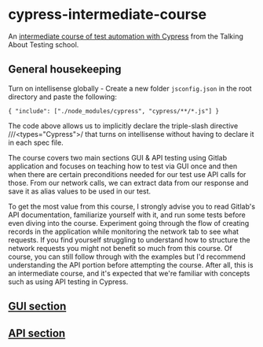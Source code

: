 # cypress-intermediate-course

An [intermediate course of test automation with Cypress](https://www.udemy.com/course/test-automation-with-cypress-intermediate/) from the Talking About Testing school.

## General housekeeping
Turn on intellisense globally -  Create a new folder `jsconfig.json` in the root directory and paste the following:

`{
    "include": ["./node_modules/cypress", "cypress/**/*.js"]
}`

The code above allows us to implicitly declare the triple-slash directive ///<types="Cypress">/ that turns on intellisense without having to declare it in each spec file.

The course covers two main sections GUI & API testing using Gitlab application and focuses on teaching how to test via GUI once and then when there are certain preconditions needed for our test use API calls for those. From our network calls, we can extract data from our response and save it as alias values to be used in our test.

To get the most value from this course, I strongly advise you to read Gitlab's API documentation, familiarize yourself with it, and run some tests before even diving into the course.  Experiment going through the flow of creating records in the application while monitoring the network tab to see what requests.  If you find yourself struggling to understand how to structure the network requests you might not benefit so much from this course.  Of course, you can still follow through with the examples but I'd recommend understanding the API portion before attempting the course.  After all, this is an intermediate course, and it's expected that we're familiar with concepts such as using API testing in Cypress.

## [GUI section](https://github.com/DanielRamos84/cypress-intermediate-course/blob/createProject-feature/cypress/integration/gui/GUI-section.md)

## [API section](https://github.com/DanielRamos84/cypress-intermediate-course/blob/master/cypress/integration/api/README.md)

